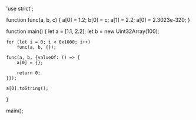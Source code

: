 
'use strict';

function func(a, b, c) {
    a[0] = 1.2;
    b[0] = c;
    a[1] = 2.2;
    a[0] = 2.3023e-320;
}

function main() {
    let a = [1.1, 2.2];
    let b = new Uint32Array(100);

    for (let i = 0; i < 0x1000; i++)
        func(a, b, {});  

    func(a, b, {valueOf: () => {
        a[0] = {};

        return 0;
    }});

    a[0].toString();
}

main();

